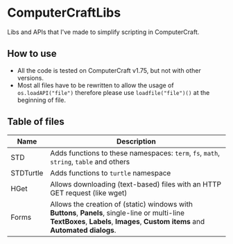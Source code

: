 # ComputerCraftLibs
Libs and APIs that I've made to simplify scripting in ComputerCraft.

## How to use
+ All the code is tested on ComputerCraft v1.75, but not with other versions.
+ Most all files have to be rewritten to allow the usage of `os.loadAPI("file")` therefore please use `loadfile("file")()` at the beginning of file.

## Table of files
Name|Description
----|-----------
STD|Adds functions to these namespaces: `term`, `fs`, `math`, `string`, `table` and others
STDTurtle|Adds functions to `turtle` namespace
HGet|Allows downloading (text-based) files with an HTTP GET request (like wget)
Forms|Allows the creation of (static) windows with **Buttons**, **Panels**, single-line or multi-line **TextBoxes**, **Labels**, **Images**, **Custom items** and **Automated dialogs**.
